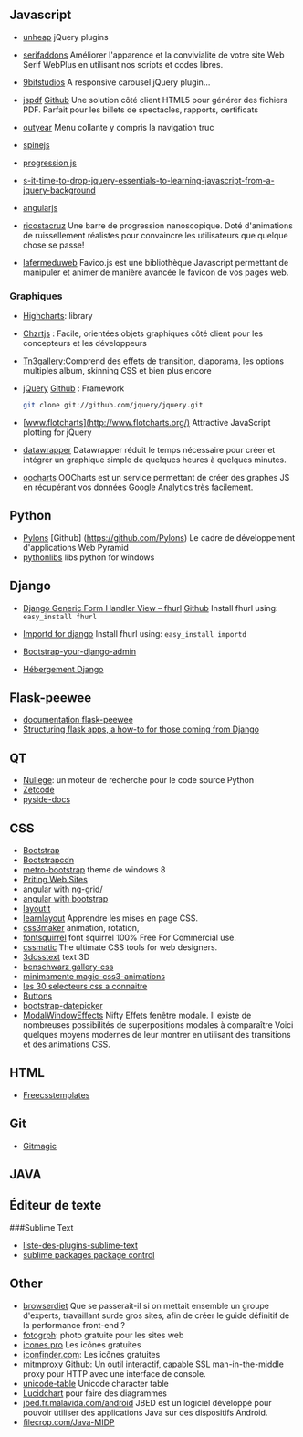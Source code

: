 Javascript
----------

* [unheap](http://www.unheap.com) jQuery plugins
* [serifaddons](http://serifaddons.com/) Améliorer l'apparence et la convivialité de votre site Web Serif WebPlus en utilisant nos scripts et codes libres.
* [9bitstudios](http://9bitstudios.github.io/flexisel/) A responsive carousel jQuery plugin...
* [jspdf](http://jspdf.com/) [Github](https://github.com/MrRio/jsPDF) Une solution côté client HTML5 pour générer des fichiers PDF. Parfait pour les billets de spectacles, rapports, certificats
* [outyear](http://www.outyear.co.uk/smint/) Menu collante y compris la navigation truc
* [spinejs](http://spinejs.com/)
* [progression js](http://git.aaronlumsden.com/progression/)
* [s-it-time-to-drop-jquery-essentials-to-learning-javascript-from-a-jquery-background](http://toddmotto.com/is-it-time-to-drop-jquery-essentials-to-learning-javascript-from-a-jquery-background/)

* [angularjs](http://angularjs.org/#mongolab-js)
* [ricostacruz](http://ricostacruz.com/nprogress/) Une barre de progression nanoscopique. Doté d'animations de ruissellement réalistes pour convaincre les utilisateurs que quelque chose se passe!
* [lafermeduweb](http://www.lafermeduweb.net/billet/http://www.lafermeduweb.net/billet/favico-js-animez-et-manipulez-le-favicon-de-vos-pages-web-en-js-1633.html-1633.html) Favico.js est une bibliothèque Javascript permettant de manipuler et animer de manière avancée le favicon de vos pages web.

### Graphiques
* [Highcharts](http://www.highcharts.com/): library

* [Chzrtjs](http://www.chartjs.org/) : Facile, orientées objets graphiques côté client pour les concepteurs et les développeurs

* [Tn3gallery](http://www.tn3gallery.com/):Comprend des effets de transition, diaporama, les options multiples album, skinning CSS et bien plus encore

* [jQuery](http://jqueryui.com/) [Github](https://github.com/jquery/jquery) : Framework
    ```bash
    git clone git://github.com/jquery/jquery.git
    ```
* [www.flotcharts](http://www.flotcharts.org/) Attractive JavaScript plotting for jQuery
* [datawrapper](http://datawrapper.de) Datawrapper réduit le temps nécessaire pour créer et intégrer un graphique simple de quelques heures à quelques minutes.
* [oocharts](http://oocharts.com/) OOCharts est un service permettant de créer des graphes JS en récupérant vos données Google Analytics très facilement.

Python
------

* [Pylons](http://docs.pylonsproject.org/projects/pyramid/en/latest/index.html) [Github] (https://github.com/Pylons) Le cadre de développement d'applications Web Pyramid
* [pythonlibs](http://www.lfd.uci.edu/~gohlke/pythonlibs/) libs python for windows


Django
------

* [Django Generic Form Handler View – fhurl](http://pythonhosted.org/fhurl/) [Github](http://github.com/amitu/fhurl/)
    Install fhurl using:  ```easy_install fhurl```

* [Importd for django](http://pythonhosted.org/importd/)
    Install fhurl using:  ```easy_install importd
                            ```
* [Bootstrap-your-django-admin](http://www.codingnot.es/bootstrap-your-django-admin-in-3-minutes)

* [Hébergement Django](http://hosting.djangofoo.com/)
 
Flask-peewee
------------

* [documentation flask-peewee](http://flask-peewee.readthedocs.org/en/latest/)
* [Structuring flask apps, a how-to for those coming from Django](http://charlesleifer.com/blog/structuring-flask-apps-a-how-to-for-those-coming-from-django/)

QT
--

* [Nullege](http://nullege.com/): un moteur de recherche pour le code source Python
* [Zetcode](http://zetcode.com/)
* [pyside-docs](https://deptinfo-ensip.univ-poitiers.fr/ENS/pyside-docs/)

CSS
---

* [Bootstrap](http://twitter.github.com/bootstrap/)
* [Bootstrapcdn](http://www.bootstrapcdn.com/) 
* [metro-bootstrap](http://talkslab.github.com/metro-bootstrap/index.html) theme de windows 8
* [Priting Web Sites](http://drublic.de/blog/printing-the-web/)
* [angular with ng-grid/](http://angular-ui.github.io/ng-grid/)
* [angular with bootstrap](http://angular-ui.github.io/bootstrap/)
* [layoutit](http://www.layoutit.com) 
* [learnlayout](http://fr.learnlayout.com/toc.html) Apprendre les mises en page CSS.
* [css3maker](http://www.css3maker.com/) animation, rotation, 
* [fontsquirrel](http://www.fontsquirrel.com/) font squirrel 100% Free For Commercial use.
* [cssmatic](http://www.cssmatic.com/) The ultimate CSS tools for web designers.
* [3dcsstext](http://www.3dcsstext.com/)  text 3D 
* [benschwarz gallery-css](http://benschwarz.github.io/gallery-css/#item-3)
* [minimamente magic-css3-animations](http://www.minimamente.com/magic-css3-animations/)
* [les 30 selecteurs css a connaitre](http://www.tomsyweb.com/component/content/article/48-css/101-les-30-selecteurs-css-a-connaitre)
* [Buttons](http://alexwolfe.github.io/Buttons/)
* [bootstrap-datepicker](http://eternicode.github.io/bootstrap-datepicker/)
* [ModalWindowEffects](http://tympanus.net/Development/ModalWindowEffects/) Nifty Effets fenêtre modale. Il existe de nombreuses possibilités de superpositions modales à comparaître
Voici quelques moyens modernes de leur montrer en utilisant des transitions et des animations CSS.


HTML
----

* [Freecsstemplates](http://www.freecsstemplates.org/)


Git
----

* [Gitmagic](http://www-cs-students.stanford.edu/~blynn/gitmagic/intl/fr/ch02.html)

JAVA
----


Éditeur de texte
--------
###Sublime Text
 
 * [liste-des-plugins-sublime-text](http://sametmax.com/liste-des-plugins-sublime-text-que-jutilise/)
 * [sublime packages package control](http://wbond.net/sublime_packages/package_control)

Other
-----
* [browserdiet](http://browserdiet.com/fr/) Que se passerait-il si on mettait ensemble un groupe d'experts, travaillant sur ​​de gros sites, afin de créer le guide définitif de la performance front-end ?
* [fotogrph](http://fotogrph.com): photo gratuite pour les sites web
* [icones.pro](http://icones.pro) Les icônes gratuites
* [iconfinder.com](http://www.iconfinder.com): Les icônes gratuites
* [mitmproxy](http://mitmproxy.org/) [Github](github.com/cortesi/mitmproxy):  Un outil interactif, capable SSL man-in-the-middle proxy pour HTTP avec une interface de console.
* [unicode-table](http://unicode-table.com) Unicode character table
* [Lucidchart](https://www.lucidchart.com/) pour faire des diagrammes
* [jbed.fr.malavida.com/android](http://jbed.fr.malavida.com/android/) JBED est un logiciel développé pour pouvoir utiliser des applications Java sur des dispositifs Android.
* [filecrop.com/Java-MIDP](http://www.filecrop.com/Java-MIDP.apk.html)

